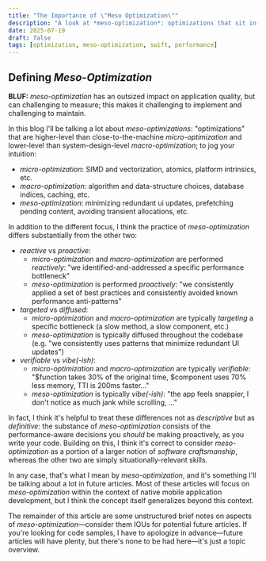 ```yaml
---
title: "The Importance of \"Meso Optimization\""
description: "A look at *meso-optimization*: optimizations that sit in-between close-to-the-machine *micro-optimization* and system-design-level *macro-optimization*."
date: 2025-07-19
draft: false
tags: [optimization, meso-optimization, swift, performance] 
---
```


## Defining *Meso-Optimization*

**BLUF:** *meso-optimization* has an outsized impact on application quality, but can challenging to measure; this makes it challenging to implement and challenging to maintain.

In this blog I'll be talking a lot about *meso-optimizations*: "optimizations" that are higher-level than close-to-the-machine *micro-optimization* and lower-level than system-design-level *macro-optimization*; to jog your intuition:

- *micro-optimization*: SIMD and vectorization, atomics, platform intrinsics, etc.
- *macro-optimization*: algorithm and data-structure choices, database indices, caching, etc.
- *meso-optimization*: minimizing redundant ui updates, prefetching pending content, avoiding transient allocations, etc.

In addition to the different focus, I think the practice of *meso-optimization* differs substantially from the other two:

- *reactive* vs *proactive*:
  - *micro-optimization* and *macro-optimization* are performed *reactively*: "we identified-and-addressed a specific performance bottleneck"
  - *meso-optimization* is performed *proactively*: "we consistently applied a set of best practices and consistently avoided known performance anti-patterns"
- *targeted* vs *diffused*:
  - *micro-optimization* and *macro-optimization* are typically *targeting* a specific bottleneck (a slow method, a slow component, etc.)
  - *meso-optimization* is typically diffused throughout the codebase (e.g. "we consistently uses patterns that minimize redundant UI updates")
- *verifiable* vs *vibe(-ish)*:
  - *micro-optimization* and *macro-optimization* are typically *verifiable*: "$function takes 30% of the original time, $component uses 70% less memory, TTI is 200ms faster..."
  - *meso-optimization* is typically *vibe(-ish)*: "the app feels snappier, I don't notice as much jank while scrolling, ..."

In fact, I think it's helpful to treat these differences not as *descriptive* but as *definitive*: the substance of *meso-optimization* consists of the performance-aware decisions you *should* be making proactively, as you write your code. Building on this, I think it's correct to consider *meso-optimization* as a portion of a larger notion of *software craftsmanship*, whereas the other two are simply situationally-relevant skills.

In any case, that's what I mean by *meso-optimization*, and it's something I'll be talking about a lot in future articles. Most of these articles will focus on *meso-optimization* within the context of native mobile application development, but I think the concept itself generalizes beyond this context.

The remainder of this article are some unstructured brief notes on aspects of *meso-optimization*—consider them IOUs for potential future articles.
If you're looking for code samples, I have to apologize in advance—future articles will have plenty, but there's none to be had here—it's just a topic overview.

